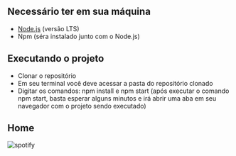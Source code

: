 ## Necessário ter em sua máquina
<ul>
  <li><a href="https://nodejs.org/en/">Node.js</a> (versão LTS)</li>
  <li>Npm (séra instalado junto com o Node.js)</li>
</ul>

## Executando o projeto
<ul>
 <li>Clonar o repositório</li>
 <li>Em seu terminal você deve acessar a pasta do repositório clonado</li>
 <li>Digitar os comandos: npm install e npm start (após executar o comando npm start, basta esperar alguns minutos e irá abrir uma aba em seu navegador com o projeto sendo executado)</li>
</ul>

## Home 
![spotify](https://user-images.githubusercontent.com/37129994/58576389-96aa1400-821a-11e9-9394-d83e601a0522.png)
